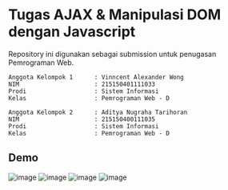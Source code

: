 # Tugas AJAX & Manipulasi DOM dengan Javascript

Repository ini digunakan sebagai submission untuk penugasan Pemrograman Web.

```
Anggota Kelompok 1      : Vinncent Alexander Wong 
NIM                     : 215150401111033    
Prodi                   : Sistem Informasi
Kelas                   : Pemrograman Web - D

Anggota Kelompok 2      : Aditya Nugraha Tarihoran
NIM                     : 215150400111035    
Prodi                   : Sistem Informasi
Kelas                   : Pemrograman Web - D
```
## Demo
![image](https://github.com/aditnugraha25/demo-jquery/assets/89348146/fff2a2f8-e2c0-491f-babe-50cdd5dcbeaa)
![image](https://github.com/aditnugraha25/demo-jquery/assets/89348146/88690a23-b2db-4aa4-a659-103e0f3cfe8e)
![image](https://github.com/aditnugraha25/demo-jquery/assets/89348146/3c9d42d1-fb26-4fee-82ae-fa9836292c12)
![image](https://github.com/aditnugraha25/demo-jquery/assets/89348146/33f6100e-da36-4524-83b1-ccb7a8807c95)
